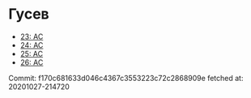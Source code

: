 # Гусев
- [23: AC](23.md)
- [24: AC](24.md)
- [25: AC](25.md)
- [26: AC](26.md)

Commit: f170c681633d046c4367c3553223c72c2868909e
 fetched at: 20201027-214720
